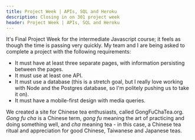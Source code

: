 ```yaml
---
title: Project Week | APIs, SQL and Heroku
description: Closing in on 301 project week
header: Project Week | APIs, SQL and Heroku
---
```


It's Final Project Week for the intermediate Javascript course; it feels as though the time is passing very quickly. My team and I are being asked to complete a project with the following requirements:

* It must have at least three separate pages, with information persisting between the pages.
* It must use at least one API.
* It must use a database (this is a stretch goal, but I really love working with Node and the Postgres database, so I'm politely pushing us to take it on).
* It must have a mobile-first design with media queries.

We created a site for Chinese tea enthusiasts, called GongFuChaTea.org. *Gong fu cha* is a Chinese term, *gong fu* meaning the art of practicing and doing something well, and *cha* meaning tea - in this case, a Chinese tea ritual and appreciation for good Chinese, Taiwanese and Japanese teas. 

